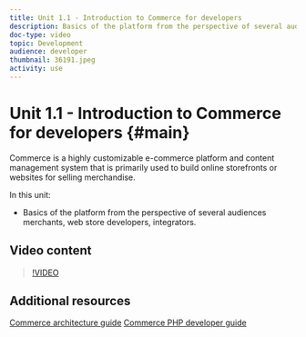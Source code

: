 ```yaml
---
title: Unit 1.1 - Introduction to Commerce for developers
description: Basics of the platform from the perspective of several audiences merchants, web store developers, integrators. 
doc-type: video
topic: Development
audience: developer
thumbnail: 36191.jpeg
activity: use
---
```


# Unit 1.1 - Introduction to Commerce for developers {#main}

Commerce is a highly customizable e-commerce platform and content management system that is primarily used to build online storefronts or websites for selling merchandise.

In this unit:

- Basics of the platform from the perspective of several audiences merchants, web store developers, integrators.

## Video content

>[!VIDEO](https://video.tv.adobe.com/v/36191?quality=12&learn=on)

## Additional resources

[Commerce architecture guide](https://devdocs.magento.com/guides/v2.4/architecture/bk-architecture.html)
[Commerce PHP developer guide](https://devdocs.magento.com/guides/v2.4/extension-dev-guide/bk-extension-dev-guide.html)